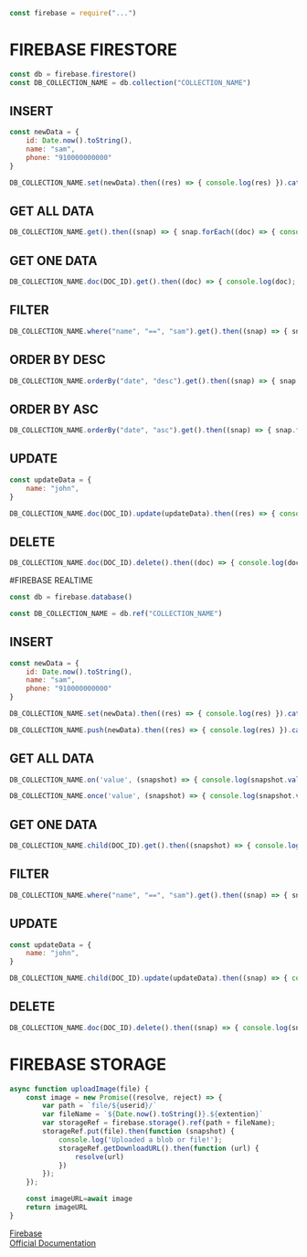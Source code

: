 ```javascript
const firebase = require("...")
```

# FIREBASE FIRESTORE

```javascript
const db = firebase.firestore()
const DB_COLLECTION_NAME = db.collection("COLLECTION_NAME")
```

## INSERT

```javascript
const newData = {
    id: Date.now().toString(),
    name: "sam",
    phone: "910000000000"
}

DB_COLLECTION_NAME.set(newData).then((res) => { console.log(res) }).catch((err) => { console.log(err); })
```

## GET ALL DATA

```javascript
DB_COLLECTION_NAME.get().then((snap) => { snap.forEach((doc) => { console.log(doc); }) }).catch((err) => { console.log(err); })
```

## GET ONE DATA

```javascript
DB_COLLECTION_NAME.doc(DOC_ID).get().then((doc) => { console.log(doc); }).catch((err) => { console.log(err); })
```

## FILTER

```javascript
DB_COLLECTION_NAME.where("name", "==", "sam").get().then((snap) => { snap.forEach((doc) => { console.log(doc); }) }).catch((err) => { console.log(err); })
```

## ORDER BY DESC

```javascript
DB_COLLECTION_NAME.orderBy("date", "desc").get().then((snap) => { snap.forEach((doc) => { console.log(doc); }) }).catch((err) => { console.log(err); })
```

## ORDER BY ASC

```javascript
DB_COLLECTION_NAME.orderBy("date", "asc").get().then((snap) => { snap.forEach((doc) => { console.log(doc); }) }).catch((err) => { console.log(err); })
```

## UPDATE

```javascript
const updateData = {
    name: "john",
}

DB_COLLECTION_NAME.doc(DOC_ID).update(updateData).then((res) => { console.log(res) }).catch((err) => { console.log(err); })
```

## DELETE

```javascript
DB_COLLECTION_NAME.doc(DOC_ID).delete().then((doc) => { console.log(doc); }).catch((err) => { console.log(err); })
```

#FIREBASE REALTIME

```javascript
const db = firebase.database()

const DB_COLLECTION_NAME = db.ref("COLLECTION_NAME")
```

## INSERT

```javascript
const newData = {
    id: Date.now().toString(),
    name: "sam",
    phone: "910000000000"
}

DB_COLLECTION_NAME.set(newData).then((res) => { console.log(res) }).catch((err) => { console.log(err); })

DB_COLLECTION_NAME.push(newData).then((res) => { console.log(res) }).catch((err) => { console.log(err); })
```

## GET ALL DATA

```javascript
DB_COLLECTION_NAME.on('value', (snapshot) => { console.log(snapshot.val()); }).catch((err) => { console.log(err); })

DB_COLLECTION_NAME.once('value', (snapshot) => { console.log(snapshot.val()); }).catch((err) => { console.log(err); })
```

## GET ONE DATA

```javascript
DB_COLLECTION_NAME.child(DOC_ID).get().then((snapshot) => { console.log(snapshot.val()); }).catch((err) => { console.log(err); })
```

## FILTER

```javascript
DB_COLLECTION_NAME.where("name", "==", "sam").get().then((snap) => { snap.forEach((doc) => { console.log(doc); }) }).catch((err) => { console.log(err); })
```

## UPDATE

```javascript
const updateData = {
    name: "john",
}

DB_COLLECTION_NAME.child(DOC_ID).update(updateData).then((snap) => { console.log(snap) }).catch((err) => { console.log(err); })
```

## DELETE

```javascript
DB_COLLECTION_NAME.doc(DOC_ID).delete().then((snap) => { console.log(snap); }).catch((err) => { console.log(err); })
```

# FIREBASE STORAGE

```javascript
async function uploadImage(file) {
    const image = new Promise((resolve, reject) => {
        var path = `file/${userid}/`
        var fileName = `${Date.now().toString()}.${extention}`
        var storageRef = firebase.storage().ref(path + fileName);
        storageRef.put(file).then(function (snapshot) {
            console.log('Uploaded a blob or file!');
            storageRef.getDownloadURL().then(function (url) {
                resolve(url)
            })
        });
    });

    const imageURL=await image
    return imageURL
}
```

[Firebase](https://firebase.google.com/)\
[Official Documentation](https://firebase.google.com/docs/)





